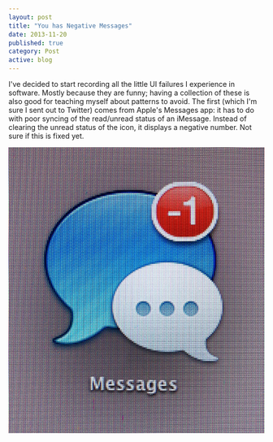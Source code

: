 ```yaml
---
layout: post
title: "You has Negative Messages"
date: 2013-11-20
published: true
category: Post
active: blog
---
```


I've decided to start recording all the little UI failures I experience in software. Mostly because they are funny; having a collection of these is also good for teaching myself about patterns to avoid. The first (which I'm sure I sent out to Twitter) comes from Apple's Messages app: it has to do with poor syncing of the read/unread status of an iMessage. Instead of clearing the unread status of the icon, it displays a negative number. Not sure if this is fixed yet.

<img src="/assets/2013/11/negative-messages.jpg" class="img-responsive" alt="Messages has negative 1 messages" />
